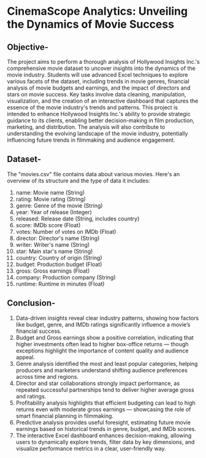 # CinemaScope Analytics: Unveiling the Dynamics of Movie Success
## Objective-
The project aims to perform a thorough analysis of Hollywood Insights Inc.'s comprehensive movie dataset to uncover insights into the dynamics of the movie industry. Students will use advanced Excel techniques to explore various facets of the dataset, including trends in movie genres, financial analysis of movie budgets and earnings, and the impact of directors and stars on movie success. Key tasks involve data cleaning, manipulation, visualization, and the creation of an interactive dashboard that captures the essence of the movie industry's trends and patterns. This project is intended to enhance Hollywood Insights Inc.'s ability to provide strategic guidance to its clients, enabling better decision-making in film production, marketing, and distribution. The analysis will also contribute to understanding the evolving landscape of the movie industry, potentially influencing future trends in filmmaking and audience engagement.

## Dataset-
The "movies.csv" file contains data about various movies. Here's an overview of its structure and the type of data it includes:
1. name: Movie name (String)
2. rating: Movie rating (String)
3. genre: Genre of the movie (String)
4. year: Year of release (Integer)
5. released: Release date (String, includes country)
6. score: IMDb score (Float)
7. votes: Number of votes on IMDb (Float)
8. director: Director's name (String)
9. writer: Writer's name (String)
10. star: Main star's name (String)
11. country: Country of origin (String)
12. budget: Production budget (Float)
13. gross: Gross earnings (Float)
14. company: Production company (String)
15. runtime: Runtime in minutes (Float)

## Conclusion-
1. Data-driven insights reveal clear industry patterns, showing how factors like budget, genre, and IMDb ratings significantly influence a movie’s financial success.
2. Budget and Gross earnings show a positive correlation, indicating that higher investments often lead to higher box-office returns — though exceptions highlight the importance of content quality and audience   appeal.
3. Genre analysis identified the most and least popular categories, helping producers and marketers understand shifting audience preferences across time and regions.
4. Director and star collaborations strongly impact performance, as repeated successful partnerships tend to deliver higher average gross and ratings.
5. Profitability analysis highlights that efficient budgeting can lead to high returns even with moderate gross earnings — showcasing the role of smart financial planning in filmmaking.
6. Predictive analysis provides useful foresight, estimating future movie earnings based on historical trends in genre, budget, and IMDb scores.
7. The interactive Excel dashboard enhances decision-making, allowing users to dynamically explore trends, filter data by key dimensions, and visualize performance metrics in a clear, user-friendly way.
